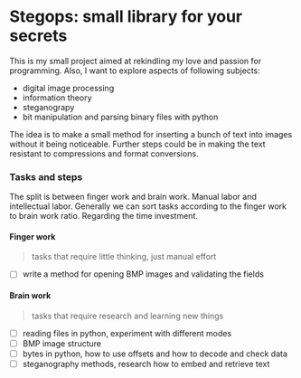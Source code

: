 
# Stegops: small library for your secrets

This is my small project aimed at rekindling my love and passion for programming.
Also, I want to explore aspects of following subjects:
- digital image processing
- information theory
- steganograpy
- bit manipulation and parsing binary files with python

The idea is to make a small method for inserting a bunch of text into images without it being noticeable.
Further steps could be in making the text resistant to compressions and format conversions.


### Tasks and steps

The split is between finger work and brain work. Manual labor and intellectual labor.
Generally we can sort tasks according to the finger work to brain work ratio. Regarding the time investment.

#### Finger work

> tasks that require little thinking, just manual effort
- [ ] write a method for opening BMP images and validating the fields

#### Brain work

> tasks that require research and learning new things

- [ ] reading files in python, experiment with different modes
- [ ] BMP image structure
- [ ] bytes in python, how to use offsets and how to decode and check data
- [ ] steganography methods, research how to embed and retrieve text
